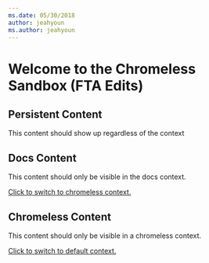 ```yaml
---
ms.date: 05/30/2018
author: jeahyoun
ms.author: jeahyoun
---
```

# Welcome to the Chromeless Sandbox (FTA Edits)

## Persistent Content

This content should show up regardless of the context



## Docs Content

This content should only be visible in the docs context.

[Click to switch to chromeless context.](?context=chromeless-sandbox/chromeless)





## Chromeless Content

This content should only be visible in a chromeless context.

[Click to switch to default context.](?context=)


